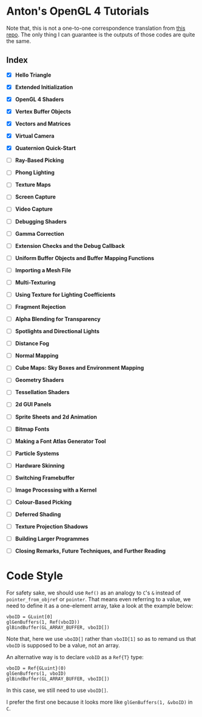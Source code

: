 # Anton's OpenGL 4 Tutorials
Note that, this is not a one-to-one correspondence translation from [this repo](https://github.com/capnramses/antons_opengl_tutorials_book).
The only thing I can guarantee is the outputs of those codes are quite the same.

## Index
- [x] **Hello Triangle**

- [x] **Extended Initialization**

- [x] **OpenGL 4 Shaders**

- [x] **Vertex Buffer Objects**

- [x] **Vectors and Matrices**

- [x] **Virtual Camera**
	
- [x] **Quaternion Quick-Start**

- [ ] **Ray-Based Picking**

- [ ] **Phong Lighting**

- [ ] **Texture Maps**

- [ ] **Screen Capture**

- [ ] **Video Capture**

- [ ] **Debugging Shaders**

- [ ] **Gamma Correction**

- [ ] **Extension Checks and the Debug Callback**

- [ ] **Uniform Buffer Objects and Buffer Mapping Functions**

- [ ] **Importing a Mesh File**

- [ ] **Multi-Texturing**

- [ ] **Using Texture for Lighting Coefficients**

- [ ] **Fragment Rejection**

- [ ] **Alpha Blending for Transparency**

- [ ] **Spotlights and Directional Lights**

- [ ] **Distance Fog**

- [ ] **Normal Mapping**

- [ ] **Cube Maps: Sky Boxes and Environment Mapping**

- [ ] **Geometry Shaders**

- [ ] **Tessellation Shaders**

- [ ] **2d GUI Panels**

- [ ] **Sprite Sheets and 2d Animation**

- [ ] **Bitmap Fonts**

- [ ] **Making a Font Atlas Generator Tool**

- [ ] **Particle Systems**

- [ ] **Hardware Skinning**

- [ ] **Switching Framebuffer**

- [ ] **Image Processing with a Kernel**

- [ ] **Colour-Based Picking**

- [ ] **Deferred Shading**

- [ ] **Texture Projection Shadows**

- [ ] **Building Larger Programmes**

- [ ] **Closing Remarks, Future Techniques, and Further Reading**

# Code Style
For safety sake, we should use `Ref()` as an analogy to `C`'s `&` instead of `pointer_from_objref` or `pointer`.
That means even referring to a value, we need to define it as a one-element array, take a look at the example below:

```
vboID = GLuint[0]
glGenBuffers(1, Ref(vboID))
glBindBuffer(GL_ARRAY_BUFFER, vboID[])
```

Note that, here we use `vboID[]` rather than `vboID[1]` so as to remand us that `vboID` is supposed to be a value, not an array.

An alternative way is to declare `vobID` as a `Ref{T}` type:

```
vboID = Ref{GLuint}(0)
glGenBuffers(1, vboID)
glBindBuffer(GL_ARRAY_BUFFER, vboID[])
```

In this case, we still need to use `vboID[]`.

I prefer the first one because it looks more like `glGenBuffers(1, &vboID)` in `C`.
